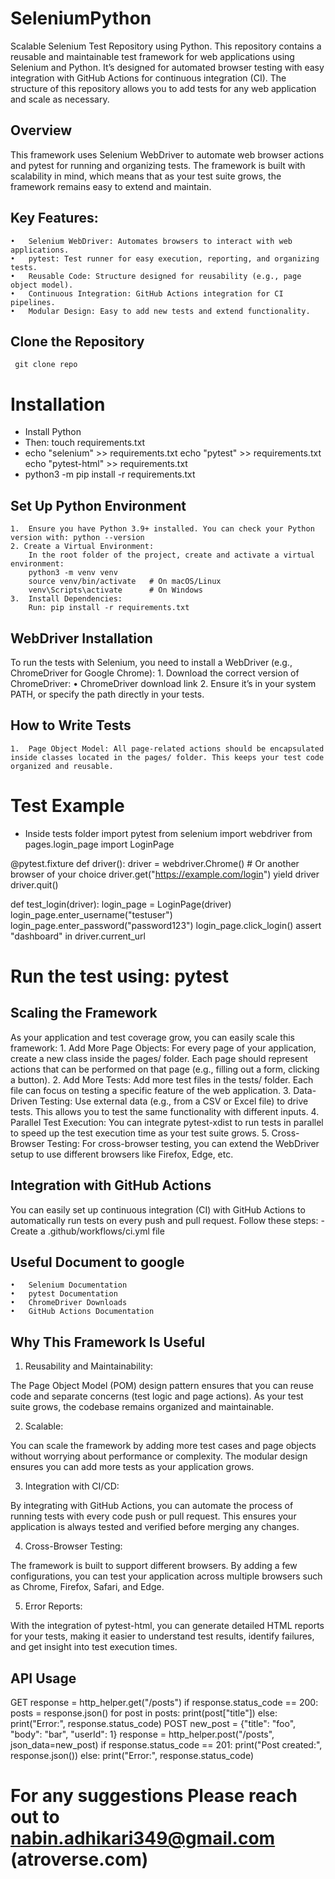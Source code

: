 # SeleniumPython
Scalable Selenium Test Repository using Python. This repository contains a reusable and maintainable test framework for web applications using Selenium and Python. It’s designed for automated browser testing with easy integration with GitHub Actions for continuous integration (CI). The structure of this repository allows you to add tests for any web application and scale as necessary.

## Overview

This framework uses Selenium WebDriver to automate web browser actions and pytest for running and organizing tests. The framework is built with scalability in mind, which means that as your test suite grows, the framework remains easy to extend and maintain.

## Key Features:
	•	Selenium WebDriver: Automates browsers to interact with web applications.
	•	pytest: Test runner for easy execution, reporting, and organizing tests.
	•	Reusable Code: Structure designed for reusability (e.g., page object model).
	•	Continuous Integration: GitHub Actions integration for CI pipelines.
	•	Modular Design: Easy to add new tests and extend functionality.

## Clone the Repository
     git clone repo

# Installation
 - Install Python
 - Then:  touch requirements.txt
 - echo "selenium" >> requirements.txt
    echo "pytest" >> requirements.txt
    echo "pytest-html" >> requirements.txt
 - python3 -m pip install -r requirements.txt

 ## Set Up Python Environment
 	1.	Ensure you have Python 3.9+ installed. You can check your Python version with: python --version
    2. Create a Virtual Environment:
        In the root folder of the project, create and activate a virtual environment:
        python3 -m venv venv
        source venv/bin/activate   # On macOS/Linux
        venv\Scripts\activate      # On Windows
    3.	Install Dependencies:
        Run: pip install -r requirements.txt



## WebDriver Installation

To run the tests with Selenium, you need to install a WebDriver (e.g., ChromeDriver for Google Chrome):
	1.	Download the correct version of ChromeDriver:
	•	ChromeDriver download link
	2.	Ensure it’s in your system PATH, or specify the path directly in your tests.

## How to Write Tests
	1.	Page Object Model: All page-related actions should be encapsulated inside classes located in the pages/ folder. This keeps your test code organized and reusable.

# Test Example 
- Inside tests folder
import pytest
from selenium import webdriver
from pages.login_page import LoginPage

@pytest.fixture
def driver():
    driver = webdriver.Chrome()  # Or another browser of your choice
    driver.get("https://example.com/login")
    yield driver
    driver.quit()

def test_login(driver):
    login_page = LoginPage(driver)
    login_page.enter_username("testuser")
    login_page.enter_password("password123")
    login_page.click_login()
    assert "dashboard" in driver.current_url

# Run the test using: pytest

## Scaling the Framework

As your application and test coverage grow, you can easily scale this framework:
	1.	Add More Page Objects: For every page of your application, create a new class inside the pages/ folder. Each page should represent actions that can be performed on that page (e.g., filling out a form, clicking a button).
	2.	Add More Tests: Add more test files in the tests/ folder. Each file can focus on testing a specific feature of the web application.
	3.	Data-Driven Testing: Use external data (e.g., from a CSV or Excel file) to drive tests. This allows you to test the same functionality with different inputs.
	4.	Parallel Test Execution: You can integrate pytest-xdist to run tests in parallel to speed up the test execution time as your test suite grows.
	5.	Cross-Browser Testing: For cross-browser testing, you can extend the WebDriver setup to use different browsers like Firefox, Edge, etc.

## Integration with GitHub Actions

You can easily set up continuous integration (CI) with GitHub Actions to automatically run tests on every push and pull request. Follow these steps:
	- Create a .github/workflows/ci.yml file 

## Useful Document to google
	•	Selenium Documentation
	•	pytest Documentation
	•	ChromeDriver Downloads
	•	GitHub Actions Documentation


## Why This Framework Is Useful

1. Reusability and Maintainability:

The Page Object Model (POM) design pattern ensures that you can reuse code and separate concerns (test logic and page actions). As your test suite grows, the codebase remains organized and maintainable.

2. Scalable:

You can scale the framework by adding more test cases and page objects without worrying about performance or complexity. The modular design ensures you can add more tests as your application grows.

3. Integration with CI/CD:

By integrating with GitHub Actions, you can automate the process of running tests with every code push or pull request. This ensures your application is always tested and verified before merging any changes.

4. Cross-Browser Testing:

The framework is built to support different browsers. By adding a few configurations, you can test your application across multiple browsers such as Chrome, Firefox, Safari, and Edge.

5. Error Reports:

With the integration of pytest-html, you can generate detailed HTML reports for your tests, making it easier to understand test results, identify failures, and get insight into test execution times.

## API Usage
GET
response = http_helper.get("/posts")
if response.status_code == 200:
    posts = response.json()
    for post in posts:
        print(post["title"])
else:
    print("Error:", response.status_code)
POST
new_post = {"title": "foo", "body": "bar", "userId": 1}
response = http_helper.post("/posts", json_data=new_post)
if response.status_code == 201:
    print("Post created:", response.json())
else:
    print("Error:", response.status_code)

# For any suggestions Please reach out to nabin.adhikari349@gmail.com (atroverse.com)